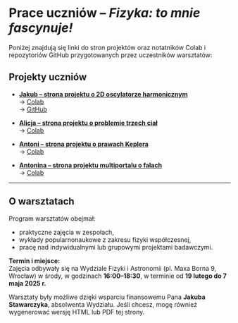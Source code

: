 # Prace uczniów – *Fizyka: to mnie fascynuje!*

Poniżej znajdują się linki do stron projektów oraz notatników Colab i repozytoriów GitHub przygotowanych przez uczestników warsztatów:

## Projekty uczniów

- **[Jakub – strona projektu o 2D oscylatorze harmonicznym](https://ihordai.github.io/Krzywa-L/)**  
  → [Colab](https://drive.google.com/drive/folders/1VGZuU4nMb7qu2rW-6Hrk0bXnQIpvAm-9?usp=sharing)  
  → [GitHub](https://github.com/IhordaI/Krzywa-L)

- **[Alicja – strona projektu o problemie trzech ciał](https://remigiuszdurka.github.io/fizykatomniefascynuje/fizyka-Alicja/)**  
  → [Colab](https://drive.google.com/drive/folders/1MIlMxHNB9ppnu4uvH_POYsXGEY2IOrG8?usp=sharing)

- **[Antoni – strona projektu o prawach Keplera](https://remigiuszdurka.github.io/fizykatomniefascynuje/fizyka-Antoni/)**  
  → [Colab](https://drive.google.com/drive/folders/1VQp6FaMhu_pVxw3nD4XQwcYCEWKDZBHx?usp=sharing)

- **[Antonina – strona projektu multiportalu o falach](https://remigiuszdurka.github.io/fizykatomniefascynuje/fizyka-Antonina/)**  
  → [Colab](https://drive.google.com/drive/folders/1pwzM2zdr3cLh_5CtNwn8G-rcSCTSiZbZ?usp=sharing)

---

## O warsztatach

Program warsztatów obejmał:
- praktyczne zajęcia w zespołach,
- wykłady popularnonaukowe z zakresu fizyki współczesnej,
- pracę nad indywidualnymi lub grupowymi projektami badawczymi.

**Termin i miejsce:**  
Zajęcia odbywały się na Wydziale Fizyki i Astronomii (pl. Maxa Borna 9, Wrocław) w środy, w godzinach **16:00–18:30**, w terminie od **19 lutego do 7 maja 2025 r.**


Warsztaty były możliwe dzięki wsparciu finansowemu Pana **Jakuba Stawarczyka**, absolwenta Wydziału.
Jeśli chcesz, mogę również wygenerować wersję HTML lub PDF tej strony.

